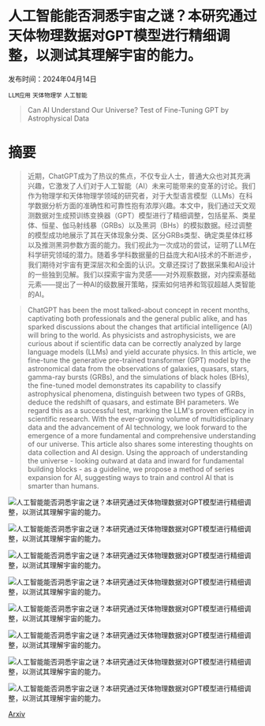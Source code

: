 # 人工智能能否洞悉宇宙之谜？本研究通过天体物理数据对GPT模型进行精细调整，以测试其理解宇宙的能力。

发布时间：2024年04月14日

`LLM应用` `天体物理学` `人工智能`

> Can AI Understand Our Universe? Test of Fine-Tuning GPT by Astrophysical Data

# 摘要

> 近期，ChatGPT成为了热议的焦点，不仅专业人士，普通大众也对其充满兴趣，它激发了人们对于人工智能（AI）未来可能带来的变革的讨论。我们作为物理学和天体物理学领域的研究者，对于大型语言模型（LLMs）在科学数据分析方面的准确性和可靠性抱有浓厚兴趣。本文中，我们通过天文观测数据对生成预训练变换器（GPT）模型进行了精细调整，包括星系、类星体、恒星、伽马射线暴（GRBs）以及黑洞（BHs）的模拟数据。经过调整的模型成功地展示了其在天体现象分类、区分GRBs类型、确定类星体红移以及推测黑洞参数方面的能力。我们视此为一次成功的尝试，证明了LLM在科学研究领域的潜力。随着多学科数据量的日益庞大和AI技术的不断进步，我们期待对宇宙有更深层次和全面的认识。文章还探讨了数据采集和AI设计的一些独到见解。我们以探索宇宙为灵感——对外观察数据，对内探索基础元素——提出了一种AI的级数展开策略，探索如何培养和驾驭超越人类智能的AI。

> ChatGPT has been the most talked-about concept in recent months, captivating both professionals and the general public alike, and has sparked discussions about the changes that artificial intelligence (AI) will bring to the world. As physicists and astrophysicists, we are curious about if scientific data can be correctly analyzed by large language models (LLMs) and yield accurate physics. In this article, we fine-tune the generative pre-trained transformer (GPT) model by the astronomical data from the observations of galaxies, quasars, stars, gamma-ray bursts (GRBs), and the simulations of black holes (BHs), the fine-tuned model demonstrates its capability to classify astrophysical phenomena, distinguish between two types of GRBs, deduce the redshift of quasars, and estimate BH parameters. We regard this as a successful test, marking the LLM's proven efficacy in scientific research. With the ever-growing volume of multidisciplinary data and the advancement of AI technology, we look forward to the emergence of a more fundamental and comprehensive understanding of our universe. This article also shares some interesting thoughts on data collection and AI design. Using the approach of understanding the universe - looking outward at data and inward for fundamental building blocks - as a guideline, we propose a method of series expansion for AI, suggesting ways to train and control AI that is smarter than humans.

![人工智能能否洞悉宇宙之谜？本研究通过天体物理数据对GPT模型进行精细调整，以测试其理解宇宙的能力。](../../../paper_images/2404.10019/x1.png)

![人工智能能否洞悉宇宙之谜？本研究通过天体物理数据对GPT模型进行精细调整，以测试其理解宇宙的能力。](../../../paper_images/2404.10019/x2.png)

![人工智能能否洞悉宇宙之谜？本研究通过天体物理数据对GPT模型进行精细调整，以测试其理解宇宙的能力。](../../../paper_images/2404.10019/x3.png)

![人工智能能否洞悉宇宙之谜？本研究通过天体物理数据对GPT模型进行精细调整，以测试其理解宇宙的能力。](../../../paper_images/2404.10019/x4.png)

![人工智能能否洞悉宇宙之谜？本研究通过天体物理数据对GPT模型进行精细调整，以测试其理解宇宙的能力。](../../../paper_images/2404.10019/x5.png)

![人工智能能否洞悉宇宙之谜？本研究通过天体物理数据对GPT模型进行精细调整，以测试其理解宇宙的能力。](../../../paper_images/2404.10019/x6.png)

![人工智能能否洞悉宇宙之谜？本研究通过天体物理数据对GPT模型进行精细调整，以测试其理解宇宙的能力。](../../../paper_images/2404.10019/x7.png)

![人工智能能否洞悉宇宙之谜？本研究通过天体物理数据对GPT模型进行精细调整，以测试其理解宇宙的能力。](../../../paper_images/2404.10019/x8.png)

[Arxiv](https://arxiv.org/abs/2404.10019)